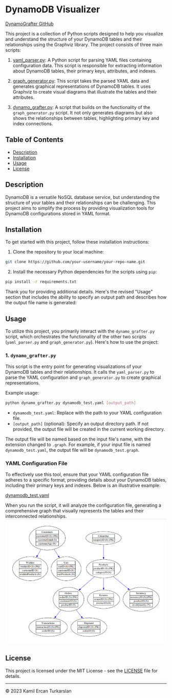 # DynamoDB Visualizer

[DynamoGrafter GitHub](https://github.com/keturk/DynamoGrafter.git)

This project is a collection of Python scripts designed to help you visualize and understand the structure of your DynamoDB tables and their relationships using the Graphviz library. The project consists of three main scripts:

1. [yaml_parser.py](yaml_parser.py): A Python script for parsing YAML files containing configuration data. This script is responsible for extracting information about DynamoDB tables, their primary keys, attributes, and indexes.

2. [graph_generator.py](graph_generator.py): This script takes the parsed YAML data and generates graphical representations of DynamoDB tables. It uses Graphviz to create visual diagrams that illustrate the tables and their attributes.

3. [dynamo_grafter.py](dynamo_grafter.py): A script that builds on the functionality of the `graph_generator.py` script. It not only generates diagrams but also shows the relationships between tables, highlighting primary key and index connections.

## Table of Contents
- [Description](#description)
- [Installation](#installation)
- [Usage](#usage)
- [License](#license)

## Description

DynamoDB is a versatile NoSQL database service, but understanding the structure of your tables and their relationships can be challenging. This project aims to simplify the process by providing visualization tools for DynamoDB configurations stored in YAML format.

## Installation

To get started with this project, follow these installation instructions:

1. Clone the repository to your local machine:

```bash
git clone https://github.com/your-username/your-repo-name.git
```

2. Install the necessary Python dependencies for the scripts using `pip`:

```bash
pip install -r requirements.txt
```

Thank you for providing additional details. Here's the revised "Usage" section that includes the ability to specify an output path and describes how the output file name is generated:

## Usage

To utilize this project, you primarily interact with the `dynamo_grafter.py` script, which orchestrates the functionality of the other two scripts (`yaml_parser.py` and `graph_generator.py`). Here's how to use the project:

### 1. `dynamo_grafter.py`

This script is the entry point for generating visualizations of your DynamoDB tables and their relationships. It calls the `yaml_parser.py` to parse the YAML configuration and `graph_generator.py` to create graphical representations.

Example usage:

```bash
python dynamo_grafter.py dynamodb_test.yaml [output_path]
```

- `dynamodb_test.yaml`: Replace with the path to your YAML configuration file.
- `[output_path]` (optional): Specify an output directory path. If not provided, the output file will be created in the current working directory.

The output file will be named based on the input file's name, with the extension changed to `.graph`. For example, if your input file is named `dynamodb_test.yaml`, the output file will be `dynamodb_test.graph`.

### YAML Configuration File

To effectively use this tool, ensure that your YAML configuration file adheres to a specific format, providing details about your DynamoDB tables, including their primary keys and indexes. Below is an illustrative example:

[dynamodb_test.yaml](dynamodb_test.yaml)

When you run the script, it will analyze the configuration file, generating a comprehensive graph that visually represents the tables and their interconnected relationships.
![](dynamodb_test.png)

## License

This project is licensed under the MIT License - see the [LICENSE](LICENSE) file for details.

---

© 2023 Kamil Ercan Turkarslan
